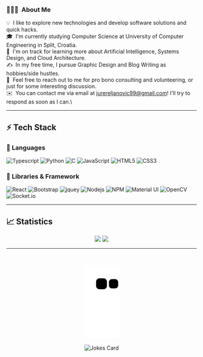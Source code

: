 

### 👨🏻‍💻 &nbsp;About Me

💡 &nbsp;I like to explore new technologies and develop software solutions and quick hacks.\
🎓 &nbsp;I'm currently studying Computer Science at University of Computer Engineering in Split, Croatia.\
🌱 &nbsp;I'm on track for learning more about Artificial Intelligence, Systems Design, and Cloud Architecture.\
✍️ &nbsp;In my free time, I pursue Graphic Design and Blog Writing as hobbies/side hustles.\
💬 &nbsp;Feel free to reach out to me for pro bono consulting and volunteering, or just for some interesting discussion.\
✉️ &nbsp;You can contact me via email at jurereljanovic99@gmail.com! I'll try to respond as soon as I can.\

---

## ⚡ Tech Stack

### 🚀 Languages

![Typescript](https://shields.io/badge/TypeScript-3178C6?logo=TypeScript&logoColor=FFF&style=for-the-badge)
![Python](https://img.shields.io/badge/Python-FFD43B?style=for-the-badge&logo=python&logoColor=306998)
![C](https://img.shields.io/badge/C-00599C?style=for-the-badge&logo=c&logoColor=white)
![JavaScript](https://img.shields.io/badge/JavaScript-323330?style=for-the-badge&logo=javascript&logoColor=F7DF1E)
![HTML5](https://img.shields.io/badge/HTML5-E34F26?style=for-the-badge&logo=html5&logoColor=white)
![CSS3](https://img.shields.io/badge/CSS3-1572B6?style=for-the-badge&logo=css3&logoColor=white)

### 🧩 Libraries & Framework

![React](https://img.shields.io/badge/React-20232A?style=for-the-badge&logo=react&logoColor=61DAFB)
![Bootstrap](https://img.shields.io/badge/Bootstrap-563D7C?style=for-the-badge&logo=bootstrap&logoColor=white)
![jquey](https://img.shields.io/badge/jQuery-0769AD?style=for-the-badge&logo=jquery&logoColor=white)
![Nodejs](https://img.shields.io/badge/Node.js-339933?style=for-the-badge&logo=nodedotjs&logoColor=white)
![NPM](https://img.shields.io/badge/npm-CB3837?style=for-the-badge&logo=npm&logoColor=white)
![Material UI](https://img.shields.io/badge/Material--UI-0081CB?style=for-the-badge&logo=material-ui&logoColor=white)
![OpenCV](https://img.shields.io/badge/OpenCV-27338e?style=for-the-badge&logo=OpenCV&logoColor=white)
![Socket.io](https://img.shields.io/badge/Socket.io-010101?&style=for-the-badge&logo=Socket.io&logoColor=white)

<div>
  
---        

## 📈 Statistics

<p align="center">
  <img width="48%" src="https://github-readme-stats.vercel.app/api?username=JureRelja&show_icons=true&hide_border=true&theme=radical" />
  <img width="48%" src="https://github-readme-streak-stats.herokuapp.com/?user=JureRelja&hide_border=true&theme=radical" />
</p>

---   

<br>

</div>

<p  align="center">
<img src="https://raw.githubusercontent.com/JureRelja/JureRelja/output/github-contribution-grid-snake.svg" />
  
<div  align="center">
<img src="https://readme-jokes.vercel.app/api?hideBorder" alt="Jokes Card" />
</div>

